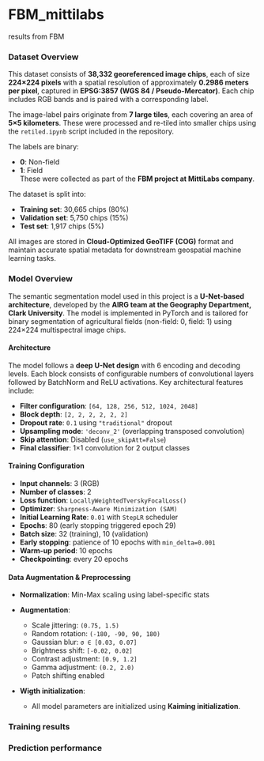 # FBM_mittilabs
results from FBM

### Dataset Overview

This dataset consists of **38,332 georeferenced image chips**, each of size **224×224 pixels** with a spatial resolution of approximately **0.2986 meters per pixel**, captured in **EPSG:3857 (WGS 84 / Pseudo-Mercator)**. Each chip includes RGB bands and is paired with a corresponding label.

The image-label pairs originate from **7 large tiles**, each covering an area of **5×5 kilometers**. These were processed and re-tiled into smaller chips using the `retiled.ipynb` script included in the repository.

The labels are binary:
- **0**: Non-field
- **1**: Field  
These were collected as part of the **FBM project at MittiLabs company**.

The dataset is split into:
- **Training set**: 30,665 chips (80%)
- **Validation set**: 5,750 chips (15%)
- **Test set**: 1,917 chips (5%)

All images are stored in **Cloud-Optimized GeoTIFF (COG)** format and maintain accurate spatial metadata for downstream geospatial machine learning tasks.

### Model Overview

The semantic segmentation model used in this project is a **U-Net-based architecture**, developed by the **AIRG team at the Geography Department, Clark University**. The model is implemented in PyTorch and is tailored for binary segmentation of agricultural fields (non-field: 0, field: 1) using 224×224 multispectral image chips.

#### Architecture

The model follows a **deep U-Net design** with 6 encoding and decoding levels. Each block consists of configurable numbers of convolutional layers followed by BatchNorm and ReLU activations. Key architectural features include:

- **Filter configuration**: `[64, 128, 256, 512, 1024, 2048]`
- **Block depth**: `[2, 2, 2, 2, 2, 2]`
- **Dropout rate**: `0.1` using `"traditional"` dropout
- **Upsampling mode**: `'deconv_2'` (overlapping transposed convolution)
- **Skip attention**: Disabled (`use_skipAtt=False`)
- **Final classifier**: 1×1 convolution for 2 output classes

#### Training Configuration

- **Input channels**: 3 (RGB)
- **Number of classes**: 2
- **Loss function**: `LocallyWeightedTverskyFocalLoss()`
- **Optimizer**: `Sharpness-Aware Minimization (SAM)`
- **Initial Learning Rate**: `0.01` with `StepLR` scheduler
- **Epochs**: 80 (early stopping triggered epoch 29)
- **Batch size**: 32 (training), 10 (validation)
- **Early stopping**: patience of 10 epochs with `min_delta=0.001`
- **Warm-up period**: 10 epochs
- **Checkpointing**: every 20 epochs

#### Data Augmentation & Preprocessing

- **Normalization**: Min-Max scaling using label-specific stats
- **Augmentation**:
  - Scale jittering: `(0.75, 1.5)`
  - Random rotation: `(-180, -90, 90, 180)`
  - Gaussian blur: `σ ∈ [0.03, 0.07]`
  - Brightness shift: `[-0.02, 0.02]`
  - Contrast adjustment: `[0.9, 1.2]`
  - Gamma adjustment: `(0.2, 2.0)`
  - Patch shifting enabled

- **Wigth initialization**:
  - All model parameters are initialized using **Kaiming initialization**.


 ### Training results



 ### Prediction performance
